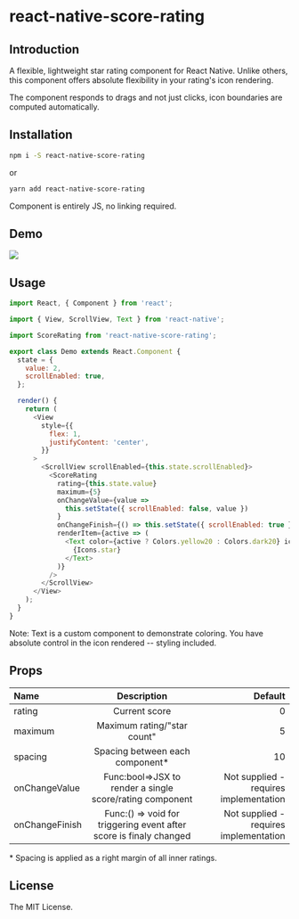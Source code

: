 # react-native-score-rating

## Introduction

A flexible, lightweight star rating component for React Native. Unlike others, this component offers absolute flexibility in your rating's icon rendering.

The component responds to drags and not just clicks, icon boundaries are computed automatically.

## Installation

```sh
npm i -S react-native-score-rating
```

or

```sh
yarn add react-native-score-rating
```

Component is entirely JS, no linking required.

## Demo

<img src="https://i.imgur.com/YtC6xgS.gif" />

## Usage

```js
import React, { Component } from 'react';

import { View, ScrollView, Text } from 'react-native';

import ScoreRating from 'react-native-score-rating';

export class Demo extends React.Component {
  state = {
    value: 2,
    scrollEnabled: true,
  };

  render() {
    return (
      <View
        style={{
          flex: 1,
          justifyContent: 'center',
        }}
      >
        <ScrollView scrollEnabled={this.state.scrollEnabled}>
          <ScoreRating
            rating={this.state.value}
            maximum={5}
            onChangeValue={value =>
              this.setState({ scrollEnabled: false, value })
            }
            onChangeFinish={() => this.setState({ scrollEnabled: true })}
            renderItem={active => (
              <Text color={active ? Colors.yellow20 : Colors.dark20} icon>
                {Icons.star}
              </Text>
            )}
          />
        </ScrollView>
      </View>
    );
  }
}
```

Note: Text is a custom component to demonstrate coloring. You have absolute control in the icon rendered -- styling included.

## Props

| Name           |                            Description                             |                                Default |
| :------------- | :----------------------------------------------------------------: | -------------------------------------: |
| rating         |                           Current score                            |                                      0 |
| maximum        |                    Maximum rating/"star count"                     |                                      5 |
| spacing        |                  Spacing between each component\*                  |                                     10 |
| onChangeValue  |      Func:bool=>JSX to render a single score/rating component      | Not supplied - requires implementation |
| onChangeFinish | Func:() => void for triggering event after score is finaly changed | Not supplied - requires implementation |

\* Spacing is applied as a right margin of all inner ratings.

## License

The MIT License.
